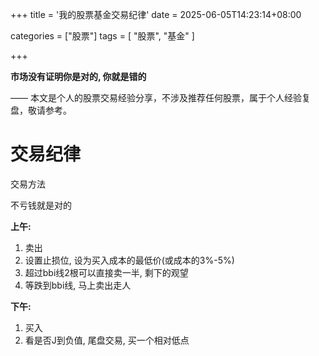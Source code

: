 +++
title = '我的股票基金交易纪律'
date = 2025-06-05T14:23:14+08:00



categories = ["股票"]
tags = [ "股票", "基金"  ]

+++



**市场没有证明你是对的, 你就是错的**



—— 本文是个人的股票交易经验分享，不涉及推荐任何股票，属于个人经验复盘，敬请参考。

# 交易纪律

交易方法

不亏钱就是对的

**上午:** 

1. 卖出
2. 设置止损位, 设为买入成本的最低价(或成本的3%-5%)
3. 超过bbi线2根可以直接卖一半, 剩下的观望
4. 等跌到bbi线, 马上卖出走人

**下午:** 

1. 买入
2. 看是否J到负值, 尾盘交易, 买一个相对低点













































